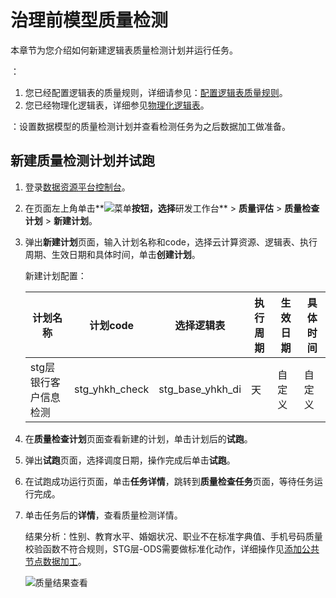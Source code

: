 # 治理前模型质量检测

本章节为您介绍如何新建逻辑表质量检测计划并运行任务。

：

1.  您已经配置逻辑表的质量规则，详细请参见：[配置逻辑表质量规则](/cn.zh-CN/最佳实践/数据治理/设计数据模型.md)。
2.  您已经物理化逻辑表，详细参见[物理化逻辑表](/cn.zh-CN/最佳实践/数据治理/设计数据模型.md)。

：设置数据模型的质量检测计划并查看检测任务为之后数据加工做准备。

## 新建质量检测计划并试跑

1.  登录[数据资源平台控制台](https://dataq.console.aliyun.com)。

2.  在页面左上角单击**![菜单](https://static-aliyun-doc.oss-accelerate.aliyuncs.com/assets/img/zh-CN/6504337061/p188771.png)**按钮，选择**研发工作台** \> **质量评估** \> **质量检查计划** \> **新建计划**。

3.  弹出**新建计划**页面，输入计划名称和code，选择云计算资源、逻辑表、执行周期、生效日期和具体时间，单击**创建计划**。

    新建计划配置：

    |计划名称|计划code|选择逻辑表|执行周期|生效日期|具体时间|
    |----|------|-----|----|----|----|
    |stg层银行客户信息检测|stg\_yhkh\_check|stg\_base\_yhkh\_di|天|自定义|自定义|

4.  在**质量检查计划**页面查看新建的计划，单击计划后的**试跑**。

5.  弹出**试跑**页面，选择调度日期，操作完成后单击**试跑**。

6.  在试跑成功运行页面，单击**任务详情**，跳转到**质量检查任务**页面，等待任务运行完成。

7.  单击任务后的**详情**，查看质量检测详情。

    结果分析：性别、教育水平、婚姻状况、职业不在标准字典值、手机号码质量校验函数不符合规则，STG层-ODS需要做标准化动作，详细操作见[添加公共节点数据加工](/cn.zh-CN/最佳实践/数据治理/添加公共节点数据加工.md)。

    ![质量结果查看](https://static-aliyun-doc.oss-accelerate.aliyuncs.com/assets/img/zh-CN/7267900161/p208427.png)


